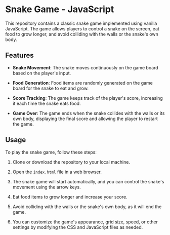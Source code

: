 # Snake Game - JavaScript

This repository contains a classic snake game implemented using vanilla JavaScript. The game allows players to control a snake on the screen, eat food to grow longer, and avoid colliding with the walls or the snake's own body.

## Features

- **Snake Movement**: The snake moves continuously on the game board based on the player's input.

- **Food Generation**: Food items are randomly generated on the game board for the snake to eat and grow.

- **Score Tracking**: The game keeps track of the player's score, increasing it each time the snake eats food.

- **Game Over**: The game ends when the snake collides with the walls or its own body, displaying the final score and allowing the player to restart the game.

## Usage

To play the snake game, follow these steps:

1. Clone or download the repository to your local machine.

2. Open the `index.html` file in a web browser.

3. The snake game will start automatically, and you can control the snake's movement using the arrow keys.

4. Eat food items to grow longer and increase your score.

5. Avoid colliding with the walls or the snake's own body, as it will end the game.

6. You can customize the game's appearance, grid size, speed, or other settings by modifying the CSS and JavaScript files as needed.
